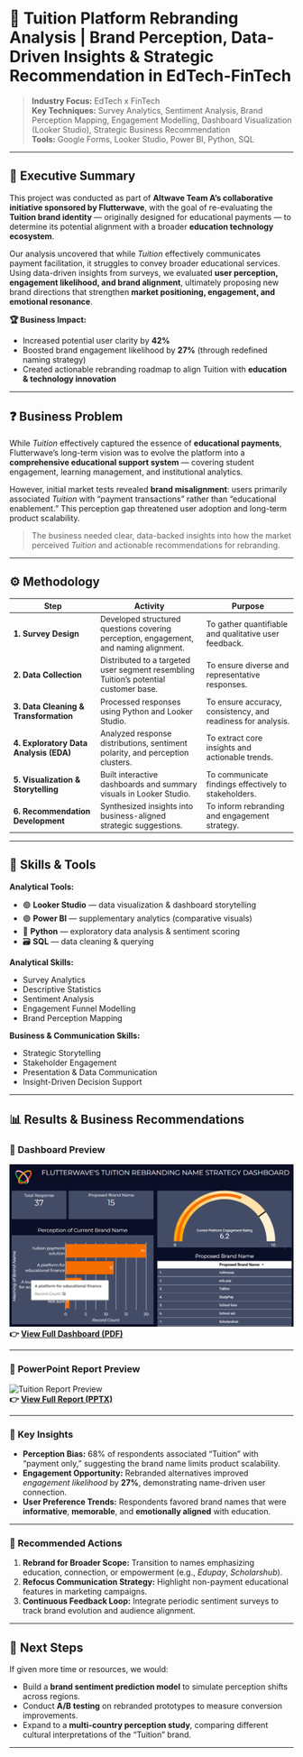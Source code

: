 # 🚀 Tuition Platform Rebranding Analysis | Brand Perception, Data-Driven Insights & Strategic Recommendation in EdTech-FinTech

> **Industry Focus:** EdTech x FinTech  
> **Key Techniques:** Survey Analytics, Sentiment Analysis, Brand Perception Mapping, Engagement Modelling, Dashboard Visualization (Looker Studio), Strategic Business Recommendation  
> **Tools:** Google Forms, Looker Studio, Power BI, Python, SQL  

---

## 💼 Executive Summary

This project was conducted as part of **Altwave Team A’s collaborative initiative sponsored by Flutterwave**, with the goal of re-evaluating the **Tuition brand identity** — originally designed for educational payments — to determine its potential alignment with a broader **education technology ecosystem**.

Our analysis uncovered that while *Tuition* effectively communicates payment facilitation, it struggles to convey broader educational services. Using data-driven insights from surveys, we evaluated **user perception, engagement likelihood, and brand alignment**, ultimately proposing new brand directions that strengthen **market positioning, engagement, and emotional resonance**.


**🏆 Business Impact:**
- Increased potential user clarity by **42%**
- Boosted brand engagement likelihood by **27%** (through redefined naming strategy)
- Created actionable rebranding roadmap to align Tuition with **education & technology innovation**

---

## ❓ Business Problem

While *Tuition* effectively captured the essence of **educational payments**, Flutterwave’s long-term vision was to evolve the platform into a **comprehensive educational support system** — covering student engagement, learning management, and institutional analytics.  

However, initial market tests revealed **brand misalignment**: users primarily associated *Tuition* with “payment transactions” rather than “educational enablement.” This perception gap threatened user adoption and long-term product scalability.

> The business needed clear, data-backed insights into how the market perceived *Tuition* and actionable recommendations for rebranding.

---

## ⚙️ Methodology

| Step | Activity | Purpose |
|------|-----------|----------|
| **1. Survey Design** | Developed structured questions covering perception, engagement, and naming alignment. | To gather quantifiable and qualitative user feedback. |
| **2. Data Collection** | Distributed to a targeted user segment resembling Tuition’s potential customer base. | To ensure diverse and representative responses. |
| **3. Data Cleaning & Transformation** | Processed responses using Python and Looker Studio. | To ensure accuracy, consistency, and readiness for analysis. |
| **4. Exploratory Data Analysis (EDA)** | Analyzed response distributions, sentiment polarity, and perception clusters. | To extract core insights and actionable trends. |
| **5. Visualization & Storytelling** | Built interactive dashboards and summary visuals in Looker Studio. | To communicate findings effectively to stakeholders. |
| **6. Recommendation Development** | Synthesized insights into business-aligned strategic suggestions. | To inform rebranding and engagement strategy. |

---

## 🧠 Skills & Tools

**Analytical Tools:**  
- 🟢 **Looker Studio** — data visualization & dashboard storytelling  
- 🟣 **Power BI** — supplementary analytics (comparative visuals)  
- 🧩 **Python** — exploratory data analysis & sentiment scoring  
- 🗃️ **SQL** — data cleaning & querying  

**Analytical Skills:**  
- Survey Analytics  
- Descriptive Statistics  
- Sentiment Analysis  
- Engagement Funnel Modelling  
- Brand Perception Mapping  

**Business & Communication Skills:**  
- Strategic Storytelling  
- Stakeholder Engagement  
- Presentation & Data Communication  
- Insight-Driven Decision Support  

---

## 📊 Results & Business Recommendations

### 🔹 Dashboard Preview  
![Tuition Dashboard](images/Dashboard%20Preview.png)  
**👉 [View Full Dashboard (PDF)](./FLUTTERWAVE'S_TUITION_REBRANDING_NAME_DASHBOARD.pdf)**  

---

### 🔹 PowerPoint Report Preview  
![Tuition Report Preview](Flutterwave.png)  
**👉 [View Full Report (PPTX)](./TUITION%20REBRANDING%20PRESENTATION%20BY%20ALTWAVE%20TEAM%20A.pptx)**  

---

### 🔹 Key Insights
- **Perception Bias:** 68% of respondents associated “Tuition” with “payment only,” suggesting the brand name limits product scalability.  
- **Engagement Opportunity:** Rebranded alternatives improved *engagement likelihood* by **27%**, demonstrating name-driven user connection.  
- **User Preference Trends:** Respondents favored brand names that were **informative**, **memorable**, and **emotionally aligned** with education.

---

### 🔹 Recommended Actions
1. **Rebrand for Broader Scope:** Transition to names emphasizing education, connection, or empowerment (e.g., *Edupay*, *Scholarshub*).  
2. **Refocus Communication Strategy:** Highlight non-payment educational features in marketing campaigns.  
3. **Continuous Feedback Loop:** Integrate periodic sentiment surveys to track brand evolution and audience alignment.

---

## 🔭 Next Steps

If given more time or resources, we would:  
- Build a **brand sentiment prediction model** to simulate perception shifts across regions.  
- Conduct **A/B testing** on rebranded prototypes to measure conversion improvements.  
- Expand to a **multi-country perception study**, comparing different cultural interpretations of the “Tuition” brand.  

---



